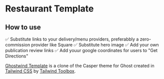 # Restaurant Template

## How to use
✅  Substitute links to your delivery/menu providers, preferabbly a zero-commission provider like Square
✅  Substitute hero image
✅  Add your own publication review links
✅  Add youur google coordinates for users to "Get Directions"


[Ghostwind Template](https://www.tailwindtoolbox.com/templates/ghostwind) is a clone of the Casper theme for Ghost created in [Tailwind CSS](https://tailwindcss.com/) by [Tailwind Toolbox](https://www.tailwindtoolbox.com/).
